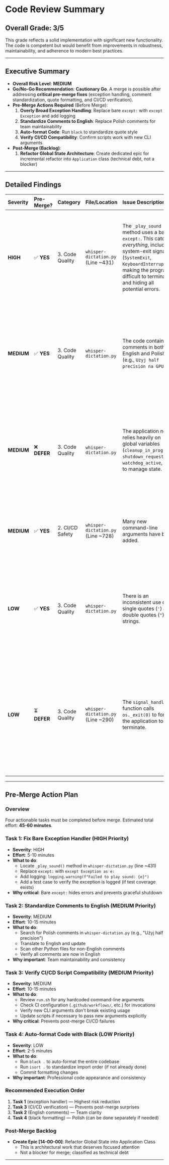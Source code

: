 # Code Review Summary

## Overall Grade: 3/5

This grade reflects a solid implementation with significant new functionality. The code is competent but would benefit from improvements in robustness, maintainability, and adherence to modern best practices.

---

## Executive Summary

- **Overall Risk Level**: **MEDIUM**
- **Go/No-Go Recommendation**: **Cautionary Go**. A merge is possible after addressing **critical pre-merge fixes** (exception handling, comment standardization, quote formatting, and CI/CD verification).
- **Pre-Merge Actions Required** (Before Merge):
    1.  **Overly Broad Exception Handling**: Replace bare `except:` with `except Exception` and add logging
    2.  **Standardize Comments to English**: Replace Polish comments for team maintainability
    3.  **Auto-format Code**: Run `black` to standardize quote style
    4.  **Verify CI/CD Compatibility**: Confirm scripts work with new CLI arguments
- **Post-Merge (Backlog)**:
    1.  **Refactor Global State Architecture**: Create dedicated epic for incremental refactor into `Application` class (technical debt, not a blocker)

---

## Detailed Findings

| Severity | Pre-Merge? | Category | File/Location | Issue Description | Impact | Recommendation |
| :--- | :--- | :--- | :--- | :--- | :--- | :--- |
| **HIGH** | ✅ **YES** | 3. Code Quality | `whisper-dictation.py` (Line ~431) | The `_play_sound` method uses a bare `except:`. This catches *everything*, including system-exit signals (`SystemExit`, `KeyboardInterrupt`), making the program difficult to terminate and hiding all potential errors. | This can lead to silent failures that are impossible to debug. For instance, if the `afplay` command doesn't exist, the error will be swallowed, and you'll never know why sound isn't playing. | Replace `except:` with `except Exception as e:`. Then, log the specific error that occurred (e.g., `logging.warning(f"Failed to play sound: {e}")`). This provides visibility into failures without crashing. |
| **MEDIUM** | ✅ **YES** | 3. Code Quality | `whisper-dictation.py` | The code contains comments in both English and Polish (e.g., `Użyj half precision na GPU`). | Inconsistent language makes the code harder to maintain for a diverse team of developers. It suggests that different parts of the code were written without a clear, shared standard. | Standardize on a single language for all comments and documentation. Given the project's context, English is the recommended standard. |
| **MEDIUM** | ❌ **DEFER** | 3. Code Quality | `whisper-dictation.py` | The application now relies heavily on global variables (`cleanup_in_progress`, `shutdown_requested`, `watchdog_active`, etc.) to manage state. | Global state can make the application's flow difficult to follow, debug, and test. It creates implicit dependencies between different parts of the code that are not immediately obvious. | **Post-Merge Action**: Create dedicated epic [14-00-00] for incremental refactor into an `Application` class. This is architectural work best done separately, not a pre-merge blocker. Short-term: document state dependencies. |
| **MEDIUM** | ✅ **YES** | 2. CI/CD Safety | `whisper-dictation.py` (Line ~728) | Many new command-line arguments have been added. | If any scripts or CI/CD processes rely on the old command-line interface, they may break or behave unexpectedly. | **Before merge**, review and verify scripts (like `run.sh` or CI configurations) that execute this program to ensure compatibility with new arguments. |
| **LOW** | ✅ **YES** | 3. Code Quality | `whisper-dictation.py` | There is an inconsistent use of single quotes (`'`) and double quotes (`"`) for strings. | While not a functional bug, it makes the code look unprofessional and harder to read. Most Python projects standardize on one style (PEP 8 recommends consistency). | Run `black` autoformatter to standardize quote style automatically across all files. |
| **LOW** | ⏳ **DEFER** | 3. Code Quality | `whisper-dictation.py` (Line ~290) | The `signal_handler` function calls `os._exit(0)` to force the application to terminate. | `os._exit()` is a "hard" exit that bypasses normal cleanup procedures (e.g., `finally` blocks, `atexit` handlers). While used here after some cleanup, it's a very aggressive approach that can be risky if the shutdown logic ever changes. | Document why `os._exit(0)` is used (for immediate termination). Flag for future revisit during refactoring. Not a pre-merge blocker. |

---

## Pre-Merge Action Plan

### Overview
Four actionable tasks must be completed before merge. Estimated total effort: **45-60 minutes**.

### Task 1: Fix Bare Exception Handler (HIGH Priority)
- **Severity**: HIGH
- **Effort**: 5-10 minutes
- **What to do**:
  - Locate `_play_sound()` method in `whisper-dictation.py` (line ~431)
  - Replace `except:` with `except Exception as e:`
  - Add logging: `logging.warning(f"Failed to play sound: {e}")`
  - Add a test case to verify the exception is logged (if test coverage exists)
- **Why critical**: Bare `except:` hides errors and prevents graceful shutdown

### Task 2: Standardize Comments to English (MEDIUM Priority)
- **Severity**: MEDIUM
- **Effort**: 10-15 minutes
- **What to do**:
  - Search for Polish comments in `whisper-dictation.py` (e.g., "Użyj half precision")
  - Translate to English and update
  - Scan other Python files for non-English comments
  - Verify all comments are now in English
- **Why important**: Team maintainability and consistency

### Task 3: Verify CI/CD Script Compatibility (MEDIUM Priority)
- **Severity**: MEDIUM
- **Effort**: 10-15 minutes
- **What to do**:
  - Review `run.sh` for any hardcoded command-line arguments
  - Check CI configuration (`.github/workflows/`, etc.) for invocations
  - Verify new CLI arguments don't break existing usage
  - Update scripts if necessary to pass new arguments explicitly
- **Why critical**: Prevents post-merge CI/CD failures

### Task 4: Auto-format Code with Black (LOW Priority)
- **Severity**: LOW
- **Effort**: 2-5 minutes
- **What to do**:
  - Run `black .` to auto-format the entire codebase
  - Run `isort .` to standardize import order (if not already done)
  - Commit formatting changes
- **Why important**: Professional code appearance and consistency

### Recommended Execution Order
1. **Task 1** (exception handler) — Highest risk reduction
2. **Task 3** (CI/CD verification) — Prevents post-merge surprises
3. **Task 2** (English comments) — Team clarity
4. **Task 4** (black formatting) — Polish (can be done separately if needed)

### Post-Merge Backlog
- **Create Epic [14-00-00]**: Refactor Global State into Application Class
  - This is architectural work that deserves focused attention
  - Not a blocker for merge; classified as technical debt

---

